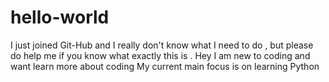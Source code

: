 # hello-world
I just joined Git-Hub and I really don't know what I need to do , but please do help me if you know what exactly this is .
Hey I am new to coding and want learn more about coding
My current main focus is on learning Python
